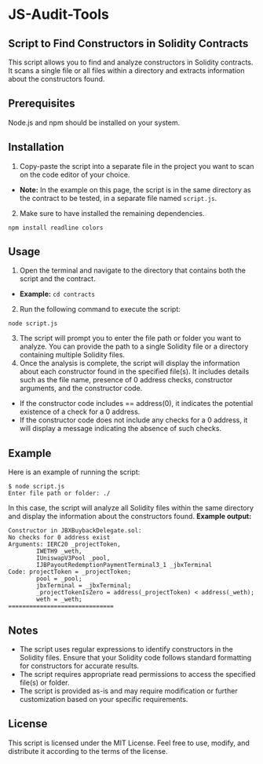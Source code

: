 # JS-Audit-Tools

## Script to Find Constructors in Solidity Contracts
This script allows you to find and analyze constructors in Solidity contracts. It scans a single file or all files within a directory and extracts information about the constructors found.

## Prerequisites
Node.js and npm should be installed on your system.
## Installation
1. Copy-paste the script into a separate file in the project you want to scan on the code editor of your choice.
- **Note:** In the example on this page, the script is in the same directory as the contract to be tested, in a separate file named `script.js`.
2. Make sure to have installed the remaining dependencies.
```
npm install readline colors
```

## Usage
1. Open the terminal and navigate to the directory that contains both the script and the contract.
- **Example:**
```cd contracts```
2. Run the following command to execute the script:
```
node script.js
```
3. The script will prompt you to enter the file path or folder you want to analyze. You can provide the path to a single Solidity file or a directory containing multiple Solidity files.
4. Once the analysis is complete, the script will display the information about each constructor found in the specified file(s). It includes details such as the file name, presence of 0 address checks, constructor arguments, and the constructor code.
- If the constructor code includes == address(0), it indicates the potential existence of a check for a 0 address.
- If the constructor code does not include any checks for a 0 address, it will display a message indicating the absence of such checks.
## Example
Here is an example of running the script:
```
$ node script.js
Enter file path or folder: ./
```
In this case, the script will analyze all Solidity files within the same directory and display the information about the constructors found.
**Example output:**
```
Constructor in JBXBuybackDelegate.sol:
No checks for 0 address exist
Arguments: IERC20 _projectToken,
        IWETH9 _weth,
        IUniswapV3Pool _pool,
        IJBPayoutRedemptionPaymentTerminal3_1 _jbxTerminal
Code: projectToken = _projectToken;
        pool = _pool;
        jbxTerminal = _jbxTerminal;
        _projectTokenIsZero = address(_projectToken) < address(_weth);
        weth = _weth;
==============================
```

## Notes
- The script uses regular expressions to identify constructors in the Solidity files. Ensure that your Solidity code follows standard formatting for constructors for accurate results.
- The script requires appropriate read permissions to access the specified file(s) or folder.
- The script is provided as-is and may require modification or further customization based on your specific requirements.
## License
This script is licensed under the MIT License. Feel free to use, modify, and distribute it according to the terms of the license.
